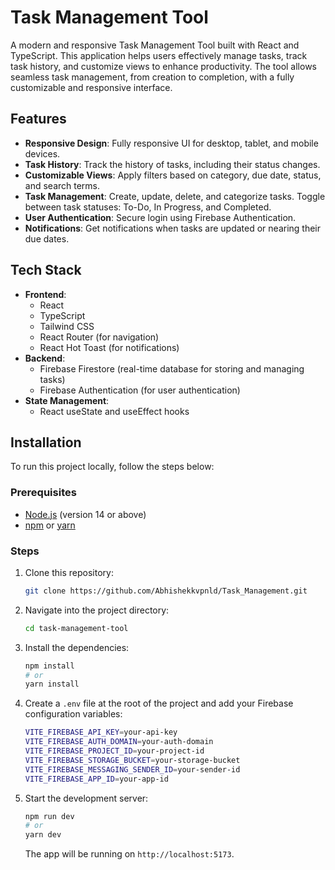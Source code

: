 # Task Management Tool

A modern and responsive Task Management Tool built with React and TypeScript. This application helps users effectively manage tasks, track task history, and customize views to enhance productivity. The tool allows seamless task management, from creation to completion, with a fully customizable and responsive interface.

## Features

- **Responsive Design**: Fully responsive UI for desktop, tablet, and mobile devices.
- **Task History**: Track the history of tasks, including their status changes.
- **Customizable Views**: Apply filters based on category, due date, status, and search terms.
- **Task Management**: Create, update, delete, and categorize tasks. Toggle between task statuses: To-Do, In Progress, and Completed.
- **User Authentication**: Secure login using Firebase Authentication.
- **Notifications**: Get notifications when tasks are updated or nearing their due dates.

## Tech Stack

- **Frontend**:
  - React
  - TypeScript
  - Tailwind CSS
  - React Router (for navigation)
  - React Hot Toast (for notifications)
- **Backend**:
  - Firebase Firestore (real-time database for storing and managing tasks)
  - Firebase Authentication (for user authentication)
- **State Management**:
  - React useState and useEffect hooks

## Installation

To run this project locally, follow the steps below:

### Prerequisites

- [Node.js](https://nodejs.org/) (version 14 or above)
- [npm](https://www.npmjs.com/) or [yarn](https://yarnpkg.com/)

### Steps

1. Clone this repository:

   ```bash
   git clone https://github.com/Abhishekkvpnld/Task_Management.git
   ```

2. Navigate into the project directory:

   ```bash
   cd task-management-tool
   ```

3. Install the dependencies:

   ```bash
   npm install
   # or
   yarn install
   ```

4. Create a `.env` file at the root of the project and add your Firebase configuration variables:

   ```bash
   VITE_FIREBASE_API_KEY=your-api-key
   VITE_FIREBASE_AUTH_DOMAIN=your-auth-domain
   VITE_FIREBASE_PROJECT_ID=your-project-id
   VITE_FIREBASE_STORAGE_BUCKET=your-storage-bucket
   VITE_FIREBASE_MESSAGING_SENDER_ID=your-sender-id
   VITE_FIREBASE_APP_ID=your-app-id
   ```

5. Start the development server:

   ```bash
   npm run dev
   # or
   yarn dev
   ```

   The app will be running on `http://localhost:5173`.



